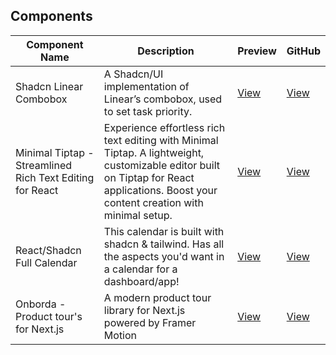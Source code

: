 ## Components

| Component Name   | Description  | Preview  | GitHub |
|------------------|----------|------------|-------|
| Shadcn Linear Combobox    | A Shadcn/UI implementation of Linear’s combobox, used to set task priority. | [View](https://shadcn-linear-combobox.vercel.app/) | [View](https://github.com/damianricobelli/shadcn-linear-combobox) |
| Minimal Tiptap - Streamlined Rich Text Editing for React  | Experience effortless rich text editing with Minimal Tiptap. A lightweight, customizable editor built on Tiptap for React applications. Boost your content creation with minimal setup. | [View](https://shadcn-minimal-tiptap.vercel.app/) | [View](https://github.com/Aslam97/shadcn-minimal-tiptap) |
| React/Shadcn Full Calendar    | This calendar is built with shadcn & tailwind. Has all the aspects you'd want in a calendar for a dashboard/app! | [View](https://calendar-shadcn.vercel.app) | [View](https://github.com/charlietlamb/calendar) |
| Onborda - Product tour's for Next.js | A modern product tour library for Next.js powered by Framer Motion | [View](https://www.onborda.dev) | [View](https://github.com/uixmat/onborda) |
